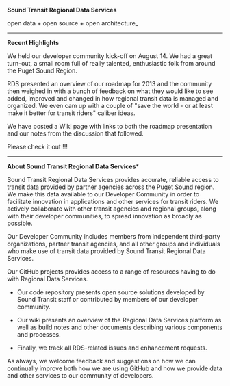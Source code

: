 **Sound Transit Regional Data Services**

open data + open source + open architecture_

***
**Recent Highlights**

We held our developer community kick-off on August 14. We had a great turn-out, a small room full of really talented, enthusiastic folk from around the Puget Sound Region.

RDS presented an overview of our roadmap for 2013 and the community then weighed in with a bunch of feedback on what they would like to see added, improved and changed in how regional transit data is managed and organized. We even cam up with a couple of "save the world - or at least make it better for transit riders" caliber ideas.

We have posted a Wiki page with links to both the roadmap presentation and our notes from the discussion that followed.

<link goes here>

Please check it out !!!

*** 
**About Sound Transit Regional Data Services***

Sound Transit Regional Data Services provides accurate, reliable access to transit data provided by partner agencies across the Puget Sound region. We make this data available to our Developer Community in order to facilitate innovation in applications and other services for transit riders. We actively collaborate with other transit agencies and regional groups, along with their developer communities, to spread innovation as broadly as possible.

Our Developer Community includes members from independent third-party organizations, partner transit agencies, and all other groups and individuals who make use of transit data provided by Sound Transit Regional Data Services.

Our GitHub projects provides access to a range of resources having to do with Regional Data Services.

* Our code repository presents open source solutions developed by Sound Transit staff or contributed by members of our developer community.

* Our wiki presents an overview of the Regional Data Services platform as well as build notes and other documents describing various components and processes.

* Finally, we track all RDS-related issues and enhancement requests.

As always, we welcome feedback and suggestions on how we can continually improve both how we are using GitHub and how we provide data and other services to our community of developers.

